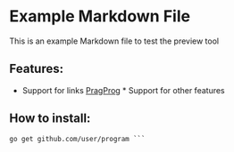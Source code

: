 # Example Markdown File
This is an example Markdown file to test the preview tool
## Features:
* Support for links [PragProg](https://pragprog.com) * Support for other features
## How to install:
```
go get github.com/user/program ```